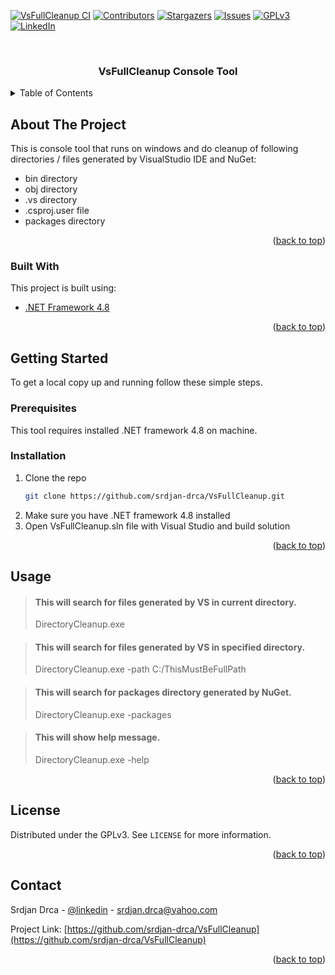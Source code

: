 <div id="top"></div>



<!-- PROJECT SHIELDS -->
<!--
*** See the bottom of this document for the declaration of the reference variables
*** for contributors-url, forks-url, etc. This is an optional, concise syntax you may use.
*** https://www.markdownguide.org/basic-syntax/#reference-style-links
-->
[![VsFullCleanup CI][ci-shield]][ci-url]
[![Contributors][contributors-shield]][contributors-url]
[![Stargazers][stars-shield]][stars-url]
[![Issues][issues-shield]][issues-url]
[![GPLv3][license-shield]][license-url]
[![LinkedIn][linkedin-shield]][linkedin-url]



<!-- PROJECT LOGO -->
<br />
<div align="center">
  <h3 align="center">VsFullCleanup Console Tool</h3>
</div>



<!-- TABLE OF CONTENTS -->
<details>
  <summary>Table of Contents</summary>
  <ol>
    <li>
      <a href="#about-the-project">About The Project</a>
      <ul>
        <li><a href="#built-with">Built With</a></li>
      </ul>
    </li>
    <li>
      <a href="#getting-started">Getting Started</a>
      <ul>
        <li><a href="#prerequisites">Prerequisites</a></li>
        <li><a href="#installation">Installation</a></li>
      </ul>
    </li>
    <li><a href="#usage">Usage</a></li>
    <li><a href="#license">License</a></li>
    <li><a href="#contact">Contact</a></li>
  </ol>
</details>



<!-- ABOUT THE PROJECT -->
## About The Project

This is console tool that runs on windows and do cleanup of following directories / files generated by VisualStudio IDE and NuGet:
* bin directory
* obj directory
* .vs directory
* .csproj.user file
* packages directory

<p align="right">(<a href="#top">back to top</a>)</p>



### Built With

This project is built using:

* [.NET Framework 4.8](https://dotnet.microsoft.com/en-us/download/dotnet-framework/net48)

<p align="right">(<a href="#top">back to top</a>)</p>



<!-- GETTING STARTED -->
## Getting Started

To get a local copy up and running follow these simple steps.

### Prerequisites

This tool requires installed .NET framework 4.8 on machine. 

### Installation

1. Clone the repo
   ```sh
   git clone https://github.com/srdjan-drca/VsFullCleanup.git
   ```
2. Make sure you have .NET framework 4.8 installed
3. Open VsFullCleanup.sln file with Visual Studio and build solution

<p align="right">(<a href="#top">back to top</a>)</p>



<!-- USAGE EXAMPLES -->
## Usage

> #### This will search for files generated by VS in current directory.
> DirectoryCleanup.exe

> #### This will search for files generated by VS in specified directory.
> DirectoryCleanup.exe -path C:/ThisMustBeFullPath

> #### This will search for packages directory generated by NuGet.
> DirectoryCleanup.exe -packages

> #### This will show help message.
> DirectoryCleanup.exe -help

<p align="right">(<a href="#top">back to top</a>)</p>



<!-- LICENSE -->
## License

Distributed under the GPLv3. See `LICENSE` for more information.

<p align="right">(<a href="#top">back to top</a>)</p>



<!-- CONTACT -->
## Contact

Srdjan Drca - [@linkedin](https://www.linkedin.com/in/srdjan-drca/) - srdjan.drca@yahoo.com

Project Link: [https://github.com/srdjan-drca/VsFullCleanup](https://github.com/srdjan-drca/VsFullCleanup)

<p align="right">(<a href="#top">back to top</a>)</p>



<!-- MARKDOWN LINKS & IMAGES -->
<!-- https://www.markdownguide.org/basic-syntax/#reference-style-links -->
[ci-shield]: https://img.shields.io/github/workflow/status/srdjan-drca/VsFullCleanup/VsFullCleanupCI?style=for-the-badge
[ci-url]: https://github.com/srdjan-drca/VsFullCleanup/actions/workflows/main.yml
[contributors-shield]: https://img.shields.io/github/contributors/srdjan-drca/VsFullCleanup.svg?style=for-the-badge
[contributors-url]: https://github.com/srdjan-drca/VsFullCleanup/graphs/contributors
[stars-shield]: https://img.shields.io/github/stars/srdjan-drca/VsFullCleanup.svg?style=for-the-badge
[stars-url]: https://github.com/srdjan-drca/VsFullCleanup/stargazers
[issues-shield]: https://img.shields.io/github/issues/srdjan-drca/VsFullCleanup.svg?style=for-the-badge
[issues-url]: https://github.com/srdjan-drca/VsFullCleanup/issues
[license-shield]: https://img.shields.io/github/license/srdjan-drca/VsFullCleanup.svg?style=for-the-badge
[license-url]: https://github.com/srdjan-drca/VsFullCleanup/blob/develop/LICENSE
[linkedin-shield]: https://img.shields.io/badge/-LinkedIn-black.svg?style=for-the-badge&logo=linkedin&colorB=555
[linkedin-url]: https://www.linkedin.com/in/srdjan-drca/
